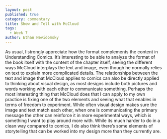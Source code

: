 ```yaml
---
layout: post
published: true
category: commentary
title: Show and Tell with McCloud
tags:
  - Week 7
author: Ethan Nevidomsky
---
```

As usual, I strongly appreciate how the format complements the content in Understanding Comics. It’s interesting to be able to analyze the format of the book itself with the content of the chapter itself, seeing the different ways McCloud interplays the text and image, even though he normally relies on text to explain more complicated details. The relationships between the text and image that McCloud applies to comics can also be directly applied to thinking about visual design, as most designs include both pictures and words working with each other to communicate something. Perhaps the most interesting thing that McCloud does that I can apply to my own practice is fixing one of the two elements and seeing what that enables in terms of freedom to experiment. While often visual design makes sure the image and text match each other, when one is communicating the primary message the other can reinforce it in more experimental ways, which is something I want to play around more with. While its much harder to do in a clean way compared to comics, I do also think there’s some elements of storytelling that can be worked into my design more than they currently are.
